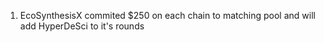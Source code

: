 1. EcoSynthesisX commited $250 on each chain to matching pool and will add HyperDeSci to it's rounds
